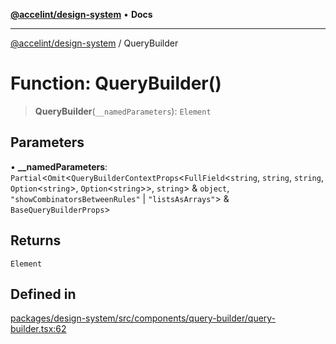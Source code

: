 [**@accelint/design-system**](../README.md) • **Docs**

***

[@accelint/design-system](../README.md) / QueryBuilder

# Function: QueryBuilder()

> **QueryBuilder**(`__namedParameters`): `Element`

## Parameters

• **\_\_namedParameters**: `Partial`\<`Omit`\<`QueryBuilderContextProps`\<`FullField`\<`string`, `string`, `string`, `Option`\<`string`\>, `Option`\<`string`\>\>, `string`\> & `object`, `"showCombinatorsBetweenRules"` \| `"listsAsArrays"`\> & `BaseQueryBuilderProps`\>

## Returns

`Element`

## Defined in

[packages/design-system/src/components/query-builder/query-builder.tsx:62](https://github.com/gohypergiant/standard-toolkit/blob/258694cea8ed8bbd956b3cf5da47c2c9debcf127/packages/design-system/src/components/query-builder/query-builder.tsx#L62)
